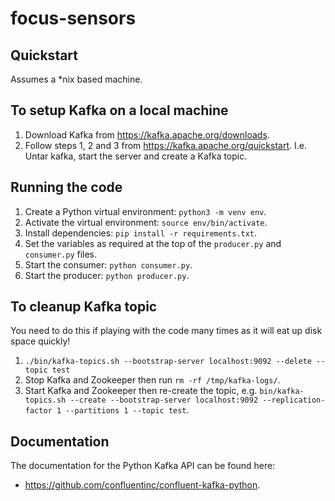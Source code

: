 # focus-sensors

## Quickstart

Assumes a *nix based machine.

## To setup Kafka on a local machine

1. Download Kafka from https://kafka.apache.org/downloads.
1. Follow steps 1, 2 and 3 from https://kafka.apache.org/quickstart.  I.e. Untar kafka, start the server and create a Kafka topic.

## Running the code

1. Create a Python virtual environment: `python3 -m venv env`.
1. Activate the virtual environment: `source env/bin/activate`.
1. Install dependencies: `pip install -r requirements.txt`.
1. Set the variables as required at the top of the `producer.py` and `consumer.py` files.
1. Start the consumer: `python consumer.py`.
1. Start the producer: `python producer.py`.

## To cleanup Kafka topic

You need to do this if playing with the code many times as it will eat up disk space quickly!

1. `./bin/kafka-topics.sh --bootstrap-server localhost:9092 --delete --topic test`
1. Stop Kafka and Zookeeper then run `rm -rf /tmp/kafka-logs/`.
1. Start Kafka and Zookeeper then re-create the topic, e.g. 
   `bin/kafka-topics.sh --create --bootstrap-server localhost:9092 --replication-factor 1 --partitions 1 --topic test`.
   
## Documentation

The documentation for the Python Kafka API can be found here:

* https://github.com/confluentinc/confluent-kafka-python.

